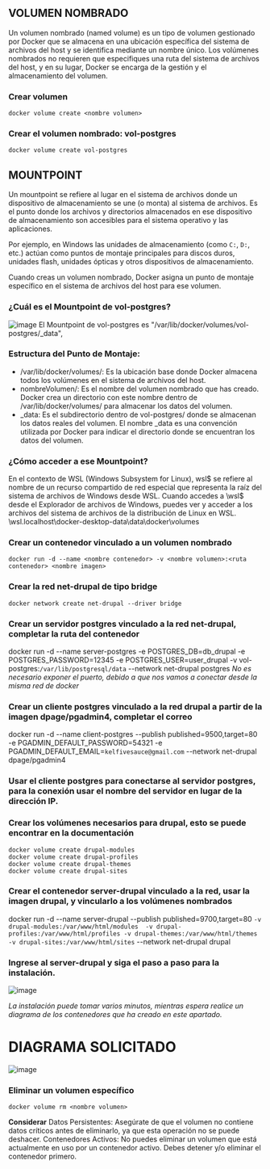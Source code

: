 ## VOLUMEN NOMBRADO
Un volumen nombrado (named volume) es un tipo de volumen gestionado por Docker que se almacena en una ubicación específica del sistema de archivos del host y se identifica mediante un nombre único. Los volúmenes nombrados no requieren que especifiques una ruta del sistema de archivos del host, y en su lugar, Docker se encarga de la gestión y el almacenamiento del volumen.


### Crear volumen
```
docker volume create <nombre volumen>
```

### Crear el volumen nombrado: vol-postgres
```
docker volume create vol-postgres
```

## MOUNTPOINT
Un mountpoint se refiere al lugar en el sistema de archivos donde un dispositivo de almacenamiento se une (o monta) al sistema de archivos. Es el punto donde los archivos y directorios almacenados en ese dispositivo de almacenamiento son accesibles para el sistema operativo y las aplicaciones.

Por ejemplo, en Windows las unidades de almacenamiento (como `C:`, `D:`, etc.) actúan como puntos de montaje principales para discos duros, unidades flash, unidades ópticas y otros dispositivos de almacenamiento.

Cuando creas un volumen nombrado, Docker asigna un punto de montaje específico en el sistema de archivos del host para ese volumen.

### ¿Cuál es el Mountpoint de vol-postgres?
![image](https://github.com/kelly-sangoluisa/2024A-ISWD633-GR1/assets/94008979/7c6f9bc4-2387-4e65-8082-b001b50d22c5)
El Mountpoint de vol-postgres es "/var/lib/docker/volumes/vol-postgres/_data",

### Estructura del Punto de Montaje:
- /var/lib/docker/volumes/: Es la ubicación base donde Docker almacena todos los volúmenes en el sistema de archivos del host.
- nombreVolumen/: Es el nombre del volumen nombrado que has creado. Docker crea un directorio con este nombre dentro de /var/lib/docker/volumes/ para almacenar los datos del volumen.
- _data: Es el subdirectorio dentro de vol-postgres/ donde se almacenan los datos reales del volumen. El nombre _data es una convención utilizada por Docker para indicar el directorio donde se encuentran los datos del volumen.

### ¿Cómo acceder a ese Mountpoint?
En el contexto de WSL (Windows Subsystem for Linux), wsl$ se refiere al nombre de un recurso compartido de red especial que representa la raíz del sistema de archivos de Windows desde WSL. Cuando accedes a \\wsl$ desde el Explorador de archivos de Windows, puedes ver y acceder a los archivos del sistema de archivos de la distribución de Linux en WSL.
\\wsl.localhost\docker-desktop-data\data\docker\volumes

### Crear un contenedor vinculado a un volumen nombrado
```
docker run -d --name <nombre contenedor> -v <nombre volumen>:<ruta contenedor> <nombre imagen>
```

### Crear la red net-drupal de tipo bridge
```
docker network create net-drupal --driver bridge
```

### Crear un servidor postgres vinculado a la red net-drupal, completar la ruta del contenedor
docker run -d --name server-postgres -e POSTGRES_DB=db_drupal -e POSTGRES_PASSWORD=12345 -e POSTGRES_USER=user_drupal -v vol-postgres:```/var/lib/postgresql/data``` --network net-drupal postgres
_No es necesario exponer el puerto, debido a que nos vamos a conectar desde la misma red de docker_

### Crear un cliente postgres vinculado a la red drupal a partir de la imagen dpage/pgadmin4, completar el correo
docker run -d --name client-postgres --publish published=9500,target=80 -e PGADMIN_DEFAULT_PASSWORD=54321 -e PGADMIN_DEFAULT_EMAIL=```kelfivesauce@gmail.com``` --network net-drupal dpage/pgadmin4


### Usar el cliente postgres para conectarse al servidor postgres, para la conexión usar el nombre del servidor en lugar de la dirección IP.



### Crear los volúmenes necesarios para drupal, esto se puede encontrar en la documentación
```
docker volume create drupal-modules
docker volume create drupal-profiles
docker volume create drupal-themes
docker volume create drupal-sites
```

### Crear el contenedor server-drupal vinculado a la red, usar la imagen drupal, y vincularlo a los volúmenes nombrados
docker run -d --name server-drupal --publish published=9700,target=80 ```-v drupal-modules:/var/www/html/modules  -v drupal-profiles:/var/www/html/profiles -v drupal-themes:/var/www/html/themes -v drupal-sites:/var/www/html/sites``` --network net-drupal drupal

### Ingrese al server-drupal y siga el paso a paso para la instalación.
![image](https://github.com/kelly-sangoluisa/2024A-ISWD633-GR1/assets/94008979/e0c49df3-c0a7-487d-8b5a-de7ddf76992c)

_La instalación puede tomar varios minutos, mientras espera realice un diagrama de los contenedores que ha creado en este apartado._

# DIAGRAMA SOLICITADO
![image](https://github.com/kelly-sangoluisa/2024A-ISWD633-GR1/assets/94008979/43e31dff-a5e3-4a26-bb36-24aaa7e6f104)


### Eliminar un volumen específico
```
docker volume rm <nombre volumen>
```
**Considerar**
Datos Persistentes: Asegúrate de que el volumen no contiene datos críticos antes de eliminarlo, ya que esta operación no se puede deshacer.
Contenedores Activos: No puedes eliminar un volumen que está actualmente en uso por un contenedor activo. Debes detener y/o eliminar el contenedor primero.
